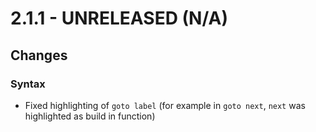 # 2.1.1 - UNRELEASED (N/A)

## Changes

### Syntax

* Fixed highlighting of `goto label` (for example in `goto next`, `next` was highlighted as build in function)
